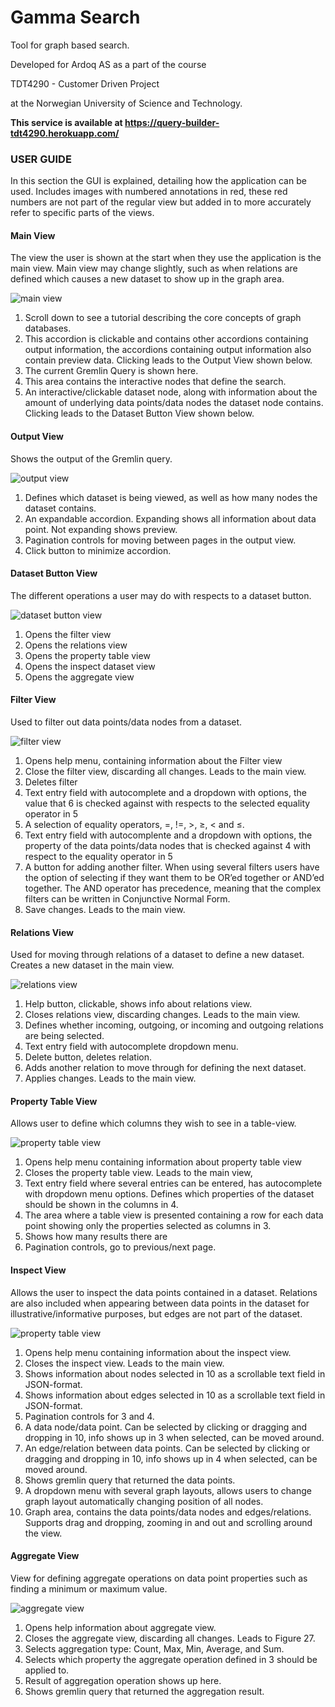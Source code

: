 # Gamma Search
Tool for graph based search.

Developed for Ardoq AS as a part of the course

TDT4290 - Customer Driven Project

at the Norwegian University of Science and Technology.



**This service is available at https://query-builder-tdt4290.herokuapp.com/**


### USER GUIDE

In this section the GUI is explained, detailing how the application can be used. Includes images with
numbered annotations in red, these red numbers are not part of the regular view but added in to more
accurately refer to specific parts of the views.

#### Main View
The view the user is shown at the start when they use the application is the main view. Main view may
change slightly, such as when relations are defined which causes a new dataset to show up in the graph
area.

![main view](https://i.gyazo.com/700e3880108392e4a0c9eaaecc9d9a34.png)

1. Scroll down to see a tutorial describing the core concepts of graph databases.
2. This accordion is clickable and contains other accordions containing output information, the accordions containing output information also contain preview data. Clicking leads to the Output View shown below.
3. The current Gremlin Query is shown here.
4. This area contains the interactive nodes that define the search.
5. An interactive/clickable dataset node, along with information about the amount of underlying data
points/data nodes the dataset node contains. Clicking leads to the Dataset Button View shown below.


#### Output View
Shows the output of the Gremlin query.

![output view](https://i.gyazo.com/700e3880108392e4a0c9eaaecc9d9a34.png)


1. Defines which dataset is being viewed, as well as how many nodes the dataset contains.
2. An expandable accordion. Expanding shows all information about data point. Not expanding
shows preview.
3. Pagination controls for moving between pages in the output view.
4. Click button to minimize accordion.


#### Dataset Button View
The different operations a user may do with respects to a dataset button.

![dataset button view](https://i.gyazo.com/0ccf1db0c1d9db5b9ff4e3fba7e7f823.png)

1. Opens the filter view
2. Opens the relations view
3. Opens the property table view
4. Opens the inspect dataset view
5. Opens the aggregate view


#### Filter View
Used to filter out data points/data nodes from a dataset.

![filter view](https://i.gyazo.com/b59dd580cfd6ca91c2ed540b2cf3465f.png)

1. Opens help menu, containing information about the Filter view
2. Close the filter view, discarding all changes. Leads to the main view.
3. Deletes filter
4. Text entry field with autocomplete and a dropdown with options, the value that 6 is checked against
with respects to the selected equality operator in 5
5. A selection of equality operators, =, !=, >, ≥, < and ≤.
6. Text entry field with autocomplente and a dropdown with options, the property of the data
points/data nodes that is checked against 4 with respect to the equality operator in 5
7. A button for adding another filter. When using several filters users have the option of selecting if
they want them to be OR’ed together or AND’ed together. The AND operator has precedence,
meaning that the complex filters can be written in Conjunctive Normal Form.
8. Save changes. Leads to the main view.


#### Relations View
Used for moving through relations of a dataset to define a new dataset. Creates a new dataset in
the main view.

![relations view](https://i.gyazo.com/e0eeaa9bb6d4179837a70339aaf37e0c.png)

1. Help button, clickable, shows info about relations view.
2. Closes relations view, discarding changes. Leads to the main view.
3. Defines whether incoming, outgoing, or incoming and outgoing relations are being selected.
4. Text entry field with autocomplete dropdown menu.
5. Delete button, deletes relation.
6. Adds another relation to move through for defining the next dataset.
7. Applies changes. Leads to the main view.

#### Property Table View
Allows user to define which columns they wish to see in a table-view.

![property table view](https://i.gyazo.com/246bcaa31e894db9699eb0b097f5388a.png)

1. Opens help menu containing information about property table view
2. Closes the property table view. Leads to the main view,
3. Text entry field where several entries can be entered, has autocomplete with dropdown menu options. Defines which properties of the dataset should be shown in the columns in 4.
4. The area where a table view is presented containing a row for each data point showing only the
properties selected as columns in 3.
5. Shows how many results there are
6. Pagination controls, go to previous/next page.


#### Inspect View
Allows the user to inspect the data points contained in a dataset. Relations are also included when
appearing between data points in the dataset for illustrative/informative purposes, but edges are not
part of the dataset.

![property table view](https://i.gyazo.com/e06244885e854abc06a01dcb2e504239.png)

1. Opens help menu containing information about the inspect view.
2. Closes the inspect view. Leads to the main view.
3. Shows information about nodes selected in 10 as a scrollable text field in JSON-format.
4. Shows information about edges selected in 10 as a scrollable text field in JSON-format.
5. Pagination controls for 3 and 4.
6. A data node/data point. Can be selected by clicking or dragging and dropping in 10, info shows
up in 3 when selected, can be moved around.
7. An edge/relation between data points. Can be selected by clicking or dragging and dropping in 10,
info shows up in 4 when selected, can be moved around.
8. Shows gremlin query that returned the data points.
9. A dropdown menu with several graph layouts, allows users to change graph layout automatically
changing position of all nodes.
10. Graph area, contains the data points/data nodes and edges/relations. Supports drag and dropping,
zooming in and out and scrolling around the view.

#### Aggregate View
View for defining aggregate operations on data point properties such as finding a minimum or maximum
value.

![aggregate view](https://i.gyazo.com/7d87d87b1b95390a6c166886274436c4.png)

1. Opens help information about aggregate view.
2. Closes the aggregate view, discarding all changes. Leads to Figure 27.
3. Selects aggregation type: Count, Max, Min, Average, and Sum.
4. Selects which property the aggregate operation defined in 3 should be applied to.
5. Result of aggregation operation shows up here.
6. Shows gremlin query that returned the aggregation result.

